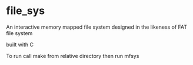 # file_sys
An interactive memory mapped file system
designed in the likeness of FAT file system

built with C

To run call make from relative directory then run mfsys
